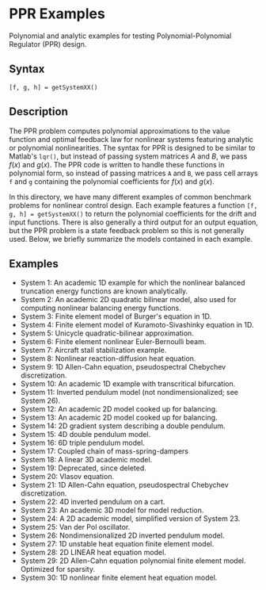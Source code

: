 # PPR Examples
Polynomial and analytic examples for testing Polynomial-Polynomial Regulator (PPR) design. 

## Syntax
`[f, g, h] = getSystemXX()`

## Description
The PPR problem computes polynomial approximations to the value function and optimal feedback law for nonlinear systems featuring analytic or polynomial nonlinearities. 
The syntax for PPR is designed to be similar to Matlab's `lqr()`, but instead of passing system matrices $A$ and $B$, we pass $f(x)$ and $g(x)$.
The PPR code is written to handle these functions in polynomial form, so instead of passing matrices `A` and `B`, we pass cell arrays `f` and `g` containing the polynomial coefficients for $f(x)$ and $g(x)$.

In this directory, we have many different examples of common benchmark problems for nonlinear control design. 
Each example features a function `[f, g, h] = getSystemXX()` to return the polynomial coefficients for the drift and input functions. 
There is also generally a third output for an output equation, but the PPR problem is a state feedback problem so this is not generally used. 
Below, we briefly summarize the models contained in each example.

## Examples
- System 1: An academic 1D example for which the nonlinear balanced truncation energy functions are known analytically. 
- System 2: An academic 2D quadratic bilinear model, also used for computing nonlinear balancing energy functions. 
- System 3: Finite element model of Burger's equation in 1D.
- System 4: Finite element model of Kuramoto-Sivashinky equation in 1D.
- System 5: Unicycle quadratic-bilinear approximation.
- System 6: Finite element nonlinear Euler-Bernoulli beam.
- System 7: Aircraft stall stabilization example.
- System 8: Nonlinear reaction-diffusion heat equation.
- System 9: 1D Allen-Cahn equation, pseudospectral Chebychev discretization. 
- System 10: An academic 1D example with transcritical bifurcation.
- System 11: Inverted pendulum model (not nondimensionalized; see System 26).
- System 12: An academic 2D model cooked up for balancing.  
- System 13: An academic 2D model cooked up for balancing.  
- System 14: 2D gradient system describing a double pendulum.
- System 15: 4D double pendulum model.
- System 16: 6D triple pendulum model.
- System 17: Coupled chain of mass-spring-dampers
- System 18: A linear 3D academic model.
- System 19: Deprecated, since deleted.
- System 20: Vlasov equation.
- System 21: 1D Allen-Cahn equation, pseudospectral Chebychev discretization. 
- System 22: 4D inverted pendulum on a cart. 
- System 23: An academic 3D model for model reduction.
- System 24: A 2D academic model, simplified version of System 23.
- System 25: Van der Pol oscillator.
- System 26: Nondimensionalized 2D inverted pendulum model.
- System 27: 1D unstable heat equation finite element model.
- System 28: 2D LINEAR heat equation model.
- System 29: 2D Allen-Cahn equation polynomial finite element model. Optimized for sparsity. 
- System 30: 1D nonlinear finite element heat equation model. 







